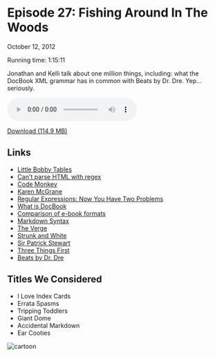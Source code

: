 Episode 27: Fishing Around In The Woods
====
October 12, 2012

Running time: 1:15:11

Jonathan and Kelli talk about one million things, including: what the DocBook XML grammar has in common with Beats by Dr. Dre. Yep... seriously.

<audio preload="auto" controls>
	<source src="https://s3.amazonaws.com/nitch/Episode_27_Fishing_Around_In_The_Woods.mp3" type="audio/mpeg" />
	<source src="https://s3.amazonaws.com/nitch/Episode_27_Fishing_Around_In_The_Woods.ogg" type="audio/ogg" />
</audio>

[Download (114.9 MB)](https://s3.amazonaws.com/nitch/Episode_27_Fishing_Around_In_The_Woods.mp3 "Episode 27: Fishing Around In The Woods")

## Links

* [Little Bobby Tables](http://xkcd.com/327/)
* [Can't parse HTML with regex](http://stackoverflow.com/questions/1732348/regex-match-open-tags-except-xhtml-self-contained-tags/1732454#1732454)
* [Code Monkey](http://www.youtube.com/watch?v=v4Wy7gRGgeA "Code Monkey - YouTube")
* [Karen McGrane](http://karenmcgrane.com/ "Karen McGrane")
* [Regular Expressions: Now You Have Two Problems](http://www.codinghorror.com/blog/2008/06/regular-expressions-now-you-have-two-problems.html "Coding Horror: Regular Expressions: Now You Have Two Problems")
* [What is DocBook](http://www.docbook.org/whatis "What is DocBook?")
* [Comparison of e-book formats](http://en.wikipedia.org/wiki/Comparison_of_e-book_formats "Comparison of e-book formats - Wikipedia, the free encyclopedia")
* [Markdown Syntax](http://daringfireball.net/projects/markdown/syntax "Daring Fireball: Markdown Syntax Documentation")
* [The Verge](http://www.theverge.com/ "The Verge")
* [Strunk and White](http://en.wikipedia.org/wiki/The_Elements_of_Style "The Elements of Style - Wikipedia, the free encyclopedia")
* [Sir Patrick Stewart](http://en.wikipedia.org/wiki/Patrick_Stewart "Patrick Stewart - Wikipedia, the free encyclopedia")
* [Three Things First](http://www.slideshare.net/jonathanstark/three-things-first "Three Things First")
* [Beats by Dr. Dre](http://www.beatsbydre.com/ "Beatsbydre.com - Official Site for Beats by Dr. Dre Headphones, Earphones, Speakers and Beats Audio")

## Titles We Considered

* I Love Index Cards
* Errata Spasms
* Tripping Toddlers
* Giant Dome
* Accidental Markdown
* Ear Cooties

![cartoon](/podcast/imgs/27.png)
